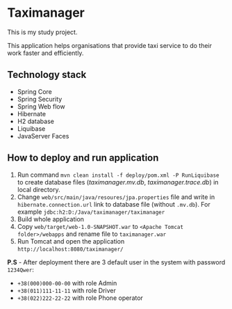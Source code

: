 # Taximanager

This is my study project. 

This application helps organisations that provide taxi service to do their work faster and efficiently.

## Technology stack

- Spring Core
- Spring Security
- Spring Web flow
- Hibernate
- H2 database
- Liquibase
- JavaServer Faces

## How to deploy and run application

1. Run command `mvn clean install -f deploy/pom.xml -P RunLiquibase` to create database files (_taximanager.mv.db_, _taximanager.trace.db_) in local directory.
2. Change `web/src/main/java/resoures/jpa.properties` file and write in `hibernate.connection.url` link to database file (without `.mv.db`).
For example `jdbc:h2:D:/Java/taximanager/taximanager`
3. Build whole application
4. Copy `web/target/web-1.0-SNAPSHOT.war` to `<Apache Tomcat folder>/webapps` and rename file to `taximanager.war`
5. Run Tomcat and open the application `http://localhost:8080/taximanager/`

__P.S__ - After deployment there are 3 default user in the system with password `1234Qwer`:
- `+38(000)000-00-00` with role Admin
- `+38(011)111-11-11` with role Driver
- `+38(022)222-22-22` with role Phone operator